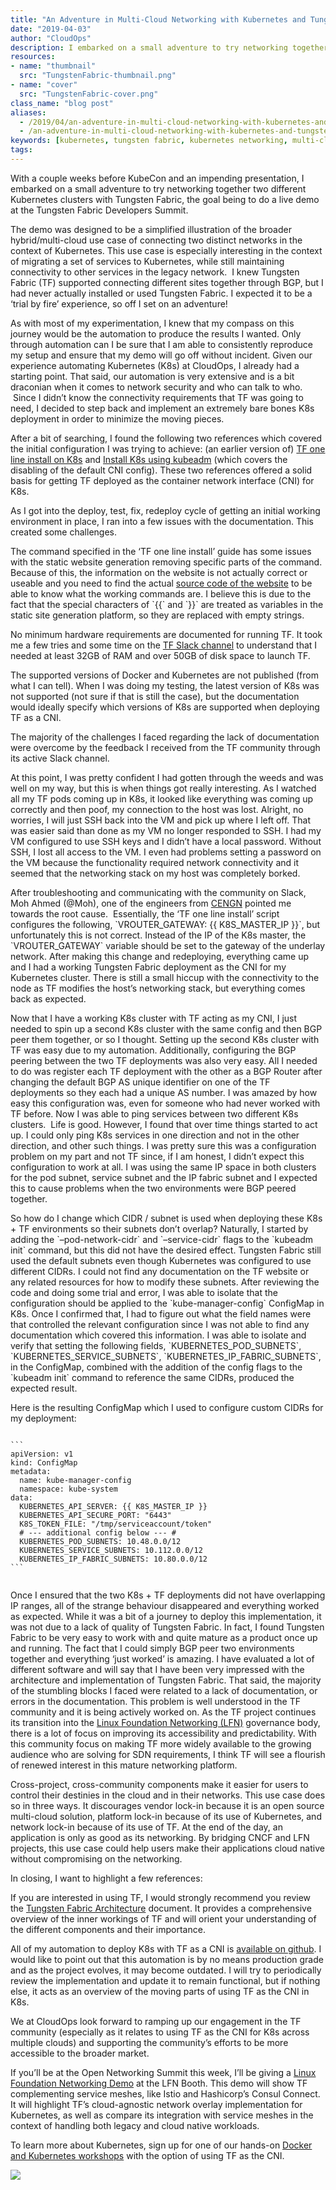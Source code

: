 ```yaml
---
title: "An Adventure in Multi-Cloud Networking with Kubernetes and Tungsten Fabric"
date: "2019-04-03"
author: "CloudOps"
description: I embarked on a small adventure to try networking together two different Kubernetes clusters with Tungsten Fabric.
resources:
- name: "thumbnail"
  src: "TungstenFabric-thumbnail.png"
- name: "cover"
  src: "TungstenFabric-cover.png"
class_name: "blog post"
aliases:
  - /2019/04/an-adventure-in-multi-cloud-networking-with-kubernetes-and-tungsten-fabric/
  - /an-adventure-in-multi-cloud-networking-with-kubernetes-and-tungsten-fabric/
keywords: [kubernetes, tungsten fabric, kubernetes networking, multi-cloud networking]
tags:
---
```


<p>With a couple weeks before KubeCon and an impending presentation, I embarked on a small adventure to try networking together two different Kubernetes clusters with Tungsten Fabric, the goal being to do a live demo at the Tungsten Fabric Developers Summit.</p>

<p>The demo was designed to be a simplified illustration of the broader hybrid/multi-cloud use case of connecting two distinct networks in the context of Kubernetes. This use case is especially interesting in the context of migrating a set of services to Kubernetes, while still maintaining connectivity to other services in the legacy network. &nbsp;I knew Tungsten Fabric (TF) supported connecting different sites together through BGP, but I had never actually installed or used Tungsten Fabric. I expected it to be a ‘trial by fire’ experience, so off I set on an adventure!</p>

<p>As with most of my experimentation, I knew that my compass on this journey would be the automation to produce the results I wanted. Only through automation can I be sure that I am able to consistently reproduce my setup and ensure that my demo will go off without incident. Given our experience automating Kubernetes (K8s) at CloudOps, I already had a starting point. That said, our automation is very extensive and is a bit draconian when it comes to network security and who can talk to who. &nbsp;Since I didn’t know the connectivity requirements that TF was going to need, I decided to step back and implement an extremely bare bones K8s deployment in order to minimize the moving pieces.</p>

<p>After a bit of searching, I found the following two references which covered the initial configuration I was trying to achieve: (an earlier version of) <a href="https://tungstenfabric.github.io/website/Tungsten-Fabric-Centos-one-line-install-on-k8s.html">TF one line install on K8s</a> and <a href="https://github.com/Juniper/contrail-controller/wiki/Install-K8s-using-Kubeadm">Install K8s using kubeadm</a> (which covers the disabling of the default CNI config). These two references offered a solid basis for getting TF deployed as the container network interface (CNI) for K8s. &nbsp;</p>

<p>As I got into the deploy, test, fix, redeploy cycle of getting an initial working environment in place, I ran into a few issues with the documentation. This created some challenges.</p>
<div class="tabbed-text">
<p>The command specified in the ‘TF one line install’ guide has some issues with the static website generation removing specific parts of the command. Because of this, the information on the website is not actually correct or useable and you need to find the actual <a href="https://github.com/tungstenfabric/website/blob/master/Tungsten-Fabric-Centos-one-line-install-on-k8s.md">source code of the website</a> to be able to know what the working commands are. I believe this is due to the fact that the special characters of `{{` and `}}` are treated as variables in the static site generation platform, so they are replaced with empty strings.</p>
<p>No minimum hardware requirements are documented for running TF. It took me a few tries and some time on the <a href="https://tungstenfabric.slack.com">TF Slack channel</a> to understand that I needed at least 32GB of RAM and over 50GB of disk space to launch TF.</p>
<p>The supported versions of Docker and Kubernetes are not published (from what I can tell). When I was doing my testing, the latest version of K8s was not supported (not sure if that is still the case), but the documentation would ideally specify which versions of K8s are supported when deploying TF as a CNI.</p></div>

<p>The majority of the challenges I faced regarding the lack of documentation were overcome by the feedback I received from the TF community through its active Slack channel.</p>

<p>At this point, I was pretty confident I had gotten through the weeds and was well on my way, but this is when things got really interesting. As I watched all my TF pods coming up in K8s, it looked like everything was coming up correctly and then poof, my connection to the host was lost. Alright, no worries, I will just SSH back into the VM and pick up where I left off. That was easier said than done as my VM no longer responded to SSH. I had my VM configured to use SSH keys and I didn’t have a local password. Without SSH, I lost all access to the VM. I even had problems setting a password on the VM because the functionality required network connectivity and it seemed that the networking stack on my host was completely borked.</p>

<p>After troubleshooting and communicating with the community on Slack, Moh Ahmed (@Moh), one of the engineers from <a href="https://www.cengn.ca/">CENGN</a> pointed me towards the root cause. &nbsp;Essentially, the ‘TF one line install’ script configures the following, `VROUTER_GATEWAY: {{ K8S_MASTER_IP }}`, but unfortunately this is not correct. Instead of the IP of the K8s master, the `VROUTER_GATEWAY` variable should be set to the gateway of the underlay network. After making this change and redeploying, everything came up and I had a working Tungsten Fabric deployment as the CNI for my Kubernetes cluster. There is still a small hiccup with the connectivity to the node as TF modifies the host’s networking stack, but everything comes back as expected.</p>

<p>Now that I have a working K8s cluster with TF acting as my CNI, I just needed to spin up a second K8s cluster with the same config and then BGP peer them together, or so I thought. Setting up the second K8s cluster with TF was easy due to my automation. Additionally, configuring the BGP peering between the two TF deployments was also very easy. All I needed to do was register each TF deployment with the other as a BGP Router after changing the default BGP AS unique identifier on one of the TF deployments so they each had a unique AS number. I was amazed by how easy this configuration was, even for someone who had never worked with TF before. Now I was able to ping services between two different K8s clusters. &nbsp;Life is good. However, I found that over time things started to act up. I could only ping K8s services in one direction and not in the other direction, and other such things. I was pretty sure this was a configuration problem on my part and not TF since, if I am honest, I didn’t expect this configuration to work at all. I was using the same IP space in both clusters for the pod subnet, service subnet and the IP fabric subnet and I expected this to cause problems when the two environments were BGP peered together.</p>

<p>So how do I change which CIDR / subnet is used when deploying these K8s + TF environments so their subnets don’t overlap? Naturally, I started by adding the `–pod-network-cidr` and `–service-cidr` flags to the `kubeadm init` command, but this did not have the desired effect. Tungsten Fabric still used the default subnets even though Kubernetes was configured to use different CIDRs. I could not find any documentation on the TF website or any related resources for how to modify these subnets. After reviewing the code and doing some trial and error, I was able to isolate that the configuration should be applied to the `kube-manager-config` ConfigMap in K8s. Once I confirmed that, I had to figure out what the field names were that controlled the relevant configuration since I was not able to find any documentation which covered this information. I was able to isolate and verify that setting the following fields, `KUBERNETES_POD_SUBNETS`, `KUBERNETES_SERVICE_SUBNETS`, `KUBERNETES_IP_FABRIC_SUBNETS`, in the ConfigMap, combined with the addition of the config flags to the `kubeadm init` command to reference the same CIDRs, produced the expected result.</p>

<p>Here is the resulting ConfigMap which I used to configure custom CIDRs for my deployment:</p>

<pre><code>
```
apiVersion: v1
kind: ConfigMap
metadata:
  name: kube-manager-config
  namespace: kube-system
data:
  KUBERNETES_API_SERVER: {{ K8S_MASTER_IP }}
  KUBERNETES_API_SECURE_PORT: "6443"
  K8S_TOKEN_FILE: "/tmp/serviceaccount/token"
  # --- additional config below --- #
  KUBERNETES_POD_SUBNETS: 10.48.0.0/12
  KUBERNETES_SERVICE_SUBNETS: 10.112.0.0/12
  KUBERNETES_IP_FABRIC_SUBNETS: 10.80.0.0/12
```

</code></pre>

<p>Once I ensured that the two K8s + TF deployments did not have overlapping IP ranges, all of the strange behaviour disappeared and everything worked as expected. While it was a bit of a journey to deploy this implementation, it was not due to a lack of quality of Tungsten Fabric. In fact, I found Tungsten Fabric to be very easy to work with and quite mature as a product once up and running. The fact that I could simply BGP peer two environments together and everything ‘just worked’ is amazing. I have evaluated a lot of different software and will say that I have been very impressed with the architecture and implementation of Tungsten Fabric. That said, the majority of the stumbling blocks I faced were related to a lack of documentation, or errors in the documentation. This problem is well understood in the TF community and it is being actively worked on. As the TF project continues its transition into the <a href="https://www.linuxfoundation.org/press-release/2018/08/linux-foundation-networking-lfn-continues-rapid-global-growth-with-addition-of-eight-new-members/">Linux Foundation Networking (LFN)</a> governance body, there is a lot of focus on improving its accessibility and predictability. With this community focus on making TF more widely available to the growing audience who are solving for SDN requirements, I think TF will see a flourish of renewed interest in this mature networking platform.</p>

<p>Cross-project, cross-community components make it easier for users to control their destinies in the cloud and in their networks. This use case does so in three ways. It discourages vendor lock-in because it is an open source multi-cloud solution, platform lock-in because of its use of Kubernetes, and network lock-in because of its use of TF. At the end of the day, an application is only as good as its networking. By bridging CNCF and LFN projects, this use case could help users make their applications cloud native without compromising on the networking.</p>

<p>In closing, I want to highlight a few references:</p>

<div class="tabbed-text">
<p>If you are interested in using TF, I would strongly recommend you review the <a href="https://tungstenfabric.github.io/website/Tungsten-Fabric-Architecture.html">Tungsten Fabric Architecture</a> document. It provides a comprehensive overview of the inner workings of TF and will orient your understanding of the different components and their importance.</p>
<p>All of my automation to deploy K8s with TF as a CNI is <a href="https://github.com/cloudops/k8s_tf_demo">available on github</a>. I would like to point out that this automation is by no means production grade and as the project evolves, it may become outdated. I will try to periodically review the implementation and update it to remain functional, but if nothing else, it acts as an overview of the moving parts of using TF as the CNI in K8s.</p>
</div>

<p>We at CloudOps look forward to ramping up our engagement in the TF community (especially as it relates to using TF as the CNI for K8s across multiple clouds) and supporting the community’s efforts to be more accessible to the broader market.</p>

<p>If you’ll be at the Open Networking Summit this week, I’ll be giving a <a href="https://events.linuxfoundation.org/events/open-networking-summit-north-america-2019/features-and-add-ons/lf-networking-demos/">Linux Foundation Networking Demo</a> at the LFN Booth. This demo will show TF complementing service meshes, like Istio and Hashicorp’s Consul Connect. It will highlight TF’s cloud-agnostic network overlay implementation for Kubernetes, as well as compare its integration with service meshes in the context of handling both legacy and cloud native workloads.</p>

<p>To learn more about Kubernetes, sign up for one of our hands-on <a href="/workshops/">Docker and Kubernetes workshops</a> with the option of using TF as the CNI.</p>

<div class="row">
    <div class="col-xl-8 offset-xl-2 col-lg-10 offset-lg-1 col-md-10 offset-md-1 col-sm-12 col-xs-12 cta-image">
        <a href="/workshops">
      <img src="/images/blog/cta/devops-workshop.webp">
      </a>
    </div>
</div>